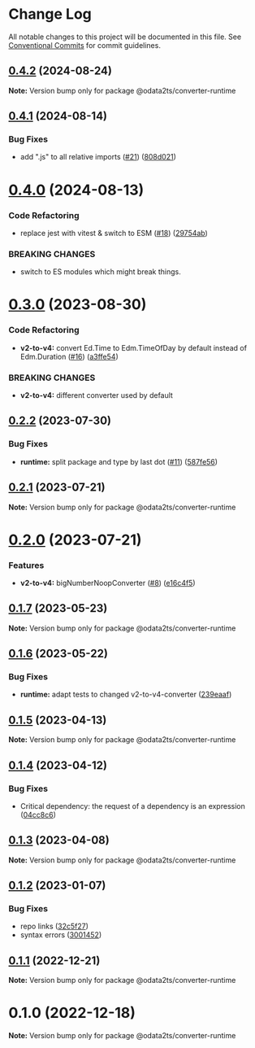 # Change Log

All notable changes to this project will be documented in this file.
See [Conventional Commits](https://conventionalcommits.org) for commit guidelines.

## [0.4.2](https://github.com/odata2ts/converter/compare/@odata2ts/converter-runtime@0.4.1...@odata2ts/converter-runtime@0.4.2) (2024-08-24)

**Note:** Version bump only for package @odata2ts/converter-runtime





## [0.4.1](https://github.com/odata2ts/converter/compare/@odata2ts/converter-runtime@0.4.0...@odata2ts/converter-runtime@0.4.1) (2024-08-14)


### Bug Fixes

* add ".js" to all relative imports ([#21](https://github.com/odata2ts/converter/issues/21)) ([808d021](https://github.com/odata2ts/converter/commit/808d0217edf9b8b90062e412ddc8e956c865c01b))





# [0.4.0](https://github.com/odata2ts/converter/compare/@odata2ts/converter-runtime@0.3.0...@odata2ts/converter-runtime@0.4.0) (2024-08-13)


### Code Refactoring

* replace jest with vitest & switch to ESM ([#18](https://github.com/odata2ts/converter/issues/18)) ([29754ab](https://github.com/odata2ts/converter/commit/29754abec8617cfe45f647ffbf91e92586b79ee9))


### BREAKING CHANGES

* switch to ES modules which might break things.






# [0.3.0](https://github.com/odata2ts/converter/compare/@odata2ts/converter-runtime@0.2.2...@odata2ts/converter-runtime@0.3.0) (2023-08-30)


### Code Refactoring

* **v2-to-v4:** convert Ed.Time to Edm.TimeOfDay by default instead of Edm.Duration ([#16](https://github.com/odata2ts/converter/issues/16)) ([a3ffe54](https://github.com/odata2ts/converter/commit/a3ffe54a0ac23fc531b661d71c20de74baa0cd84))


### BREAKING CHANGES

* **v2-to-v4:** different converter used by default






## [0.2.2](https://github.com/odata2ts/converter/compare/@odata2ts/converter-runtime@0.2.1...@odata2ts/converter-runtime@0.2.2) (2023-07-30)


### Bug Fixes

* **runtime:** split package and type by last dot ([#11](https://github.com/odata2ts/converter/issues/11)) ([587fe56](https://github.com/odata2ts/converter/commit/587fe5670a4b281265351730752d4e309caa33c8))





## [0.2.1](https://github.com/odata2ts/converter/compare/@odata2ts/converter-runtime@0.2.0...@odata2ts/converter-runtime@0.2.1) (2023-07-21)

**Note:** Version bump only for package @odata2ts/converter-runtime





# [0.2.0](https://github.com/odata2ts/converter/compare/@odata2ts/converter-runtime@0.1.7...@odata2ts/converter-runtime@0.2.0) (2023-07-21)


### Features

* **v2-to-v4:** bigNumberNoopConverter ([#8](https://github.com/odata2ts/converter/issues/8)) ([e16c4f5](https://github.com/odata2ts/converter/commit/e16c4f5eedb6847f608d104089e7123c2086db2e))





## [0.1.7](https://github.com/odata2ts/converter/compare/@odata2ts/converter-runtime@0.1.6...@odata2ts/converter-runtime@0.1.7) (2023-05-23)

**Note:** Version bump only for package @odata2ts/converter-runtime





## [0.1.6](https://github.com/odata2ts/converter/compare/@odata2ts/converter-runtime@0.1.5...@odata2ts/converter-runtime@0.1.6) (2023-05-22)


### Bug Fixes

* **runtime:** adapt tests to changed v2-to-v4-converter ([239eaaf](https://github.com/odata2ts/converter/commit/239eaaf432efbebba95d15abd4d5e93c417a1ab1))






## [0.1.5](https://github.com/odata2ts/converter/compare/@odata2ts/converter-runtime@0.1.4...@odata2ts/converter-runtime@0.1.5) (2023-04-13)

**Note:** Version bump only for package @odata2ts/converter-runtime





## [0.1.4](https://github.com/odata2ts/converter/compare/@odata2ts/converter-runtime@0.1.3...@odata2ts/converter-runtime@0.1.4) (2023-04-12)


### Bug Fixes

* Critical dependency: the request of a dependency is an expression ([04cc8c6](https://github.com/odata2ts/converter/commit/04cc8c64de3ac4ca7ba05d632bbfd2d254fc6e72))






## [0.1.3](https://github.com/odata2ts/converter/compare/@odata2ts/converter-runtime@0.1.2...@odata2ts/converter-runtime@0.1.3) (2023-04-08)

**Note:** Version bump only for package @odata2ts/converter-runtime






## [0.1.2](https://github.com/odata2ts/converter/compare/@odata2ts/converter-runtime@0.1.1...@odata2ts/converter-runtime@0.1.2) (2023-01-07)


### Bug Fixes

* repo links ([32c5f27](https://github.com/odata2ts/converter/commit/32c5f277d8f0801c369c23be5355233030a97a40))
* syntax errors ([3001452](https://github.com/odata2ts/converter/commit/3001452589d456682dee07121a1c512b8f00e55a))





## [0.1.1](https://github.com/odata2ts/odata2ts/compare/@odata2ts/converter-runtime@0.1.0...@odata2ts/converter-runtime@0.1.1) (2022-12-21)

**Note:** Version bump only for package @odata2ts/converter-runtime





# 0.1.0 (2022-12-18)

**Note:** Version bump only for package @odata2ts/converter-runtime
